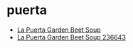 # puerta

 * [La Puerta Garden Beet Soup](../../index/l/la-puerta-garden-beet-soup-236643.json)
 * [La Puerta Garden Beet Soup 236643](../../index/l/la-puerta-garden-beet-soup-236643.json)
